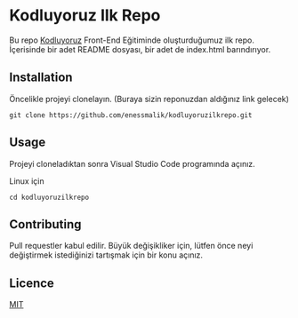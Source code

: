 # Kodluyoruz Ilk Repo
Bu repo [Kodluyoruz](https://kodluyoruz.org/tr/kodluyoruz/) Front-End Eğitiminde oluşturduğumuz ilk repo. İçerisinde bir adet README dosyası, bir adet de index.html barındırıyor.

## Installation
Öncelikle projeyi clonelayın. (Buraya sizin reponuzdan aldığınız link gelecek)

```
git clone https://github.com/enessmalik/kodluyoruzilkrepo.git
```

## Usage 
Projeyi cloneladıktan sonra Visual Studio Code programında açınız.

Linux için

```
cd kodluyoruzilkrepo
```

## Contributing 
Pull requestler kabul edilir. Büyük değişikliker için, lütfen önce neyi değiştirmek istediğinizi tartışmak için bir konu açınız.

## Licence 
[MIT](https://www.mit.edu/~amini/LICENSE.md)